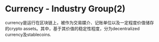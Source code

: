 # Currency - Industry Group(2)

currency是运行在区块链上，被作为交易媒介、记账单位以及一定程度价值储存的crypto assets。其中，基于其价值的稳定性程度，分为decentralized currency及stablecoins.
